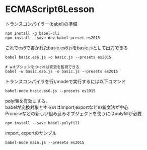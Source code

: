 # ECMAScript6Lesson

トランスコンパイラー(babel)の準備

```
npm install -g babel-cli
npm install --save-dev babel-preset-es2015
```

これでes6で書かれたbasic.es6.jsをbasic.jsとして出力できる

```
babel basic.es6.js -o basic.js --presets es2015

# wオプションをつければ変更を監視できる
babel -w basic.es6.js -o basic.js --presets es2015
```

トランスコンパイラを行いnodeで実行するには以下コマンド

```
babel-node basic.es6.js --presets es2015
```

polyfillを有効にする。  
babelが変換対象とするのはimport,exportなどの新文法が中心  
Promiseなどの新しい組み込みオブジェクトを使うにはpolyfillが必要

```
npm install --save babel-polyfill
```

import, exportのサンプル
```
babel-node main.js --presets es2015
```